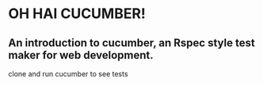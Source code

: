 OH HAI CUCUMBER!
================
An introduction to cucumber, an Rspec style test maker for web development.
-----------------	
clone and run cucumber to see tests